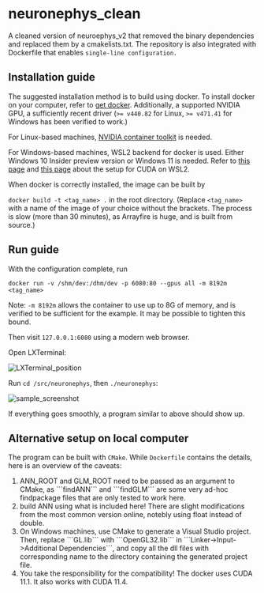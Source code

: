 # neuronephys_clean
A cleaned version of neuroephys_v2 that removed the binary dependencies and replaced them by a cmakelists.txt.
The repository is also integrated with Dockerfile that enables ```single-line configuration.```
## Installation guide
The suggested installation method is to build using docker. To install docker on your computer, refer to [get docker](https://docs.docker.com/get-docker/). 
Additionally, a supported NVIDIA GPU, a sufficiently recent driver (```>= v440.82``` for Linux, ```>= v471.41``` for Windows has been verified to work.)

For Linux-based machines, [NVIDIA container toolkit](https://docs.nvidia.com/datacenter/cloud-native/container-toolkit/install-guide.html) is needed.

For Windows-based machines, WSL2 backend for docker is used. Either Windows 10 Insider preview version or Windows 11 is needed. Refer to [this page](https://docs.nvidia.com/cuda/wsl-user-guide/index.html) and [this page](https://docs.microsoft.com/ja-jp/windows/ai/directml/gpu-cuda-in-wsl) about the setup for CUDA on WSL2. 

When docker is correctly installed, the image can be built by

```docker build -t <tag_name> .```
in the root directory. (Replace ```<tag_name>``` with a name of the image of your choice without the brackets. The process is slow (more than 30 minutes), as Arrayfire is huge, and is built from source.)
## Run guide
With the configuration complete, run

```docker run -v /shm/dev:/dhm/dev -p 6080:80 --gpus all -m 8192m <tag_name>```

Note: ```-m 8192m``` allows the container to use up to 8G of memory, and is verified to be sufficient for the example. It may be possible to tighten this bound.

Then visit ```127.0.0.1:6080``` using a modern web browser.

Open LXTerminal:

![LXTerminal_position](find_LXTerminal.jpg)

Run ```cd /src/neuronephys```, then ```./neuronephys```:

![sample_screenshot](run_example.jpg)

If everything goes smoothly, a program similar to above should show up.

## Alternative setup on local computer
The program can be built with ```CMake```. While ```Dockerfile``` contains the details, here is an overview of the caveats: 
<ol>
  <li> ANN_ROOT and GLM_ROOT need to be passed as an argument to CMake, as ```findANN``` and ```findGLM``` are some very ad-hoc findpackage files that are only tested to work here. </li>
  <li> build ANN using what is included here! There are slight modifications from the most common version online, notebly using float instead of double. </li>
  <li> On Windows machines, use CMake to generate a Visual Studio project. Then, replace ```GL.lib``` with ```OpenGL32.lib``` in ```Linker->Input->Additional Dependencies```, and copy all the dll files with corresponding name to the directory containing the generated project file. </li>
  <li> You take the responsibility for the compatibility! The docker uses CUDA 11.1. It also works with CUDA 11.4.</li>
</ol>
  
